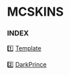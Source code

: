 # MCSKINS #

### INDEX ###

:one: [Template](https://github.com/alectramell/mcskins/blob/master/template.png)

:two: [DarkPrince](https://github.com/alectramell/mcskins/blob/master/darkprince.png)
